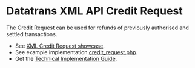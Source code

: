 Datatrans XML API Credit Request
================================

The Credit Request can be used for refunds of previously
authorised and settled transactions.

- See [XML Credit Request showcase](https://www.datatrans.ch/showcase/settlement/xml-credit-request).
- See example implementation [credit_request.php](../../examples/credit_request.php).
- Get the [Technical Implementation Guide](https://www.datatrans.ch/showcase/documentations/technical-documentation).
